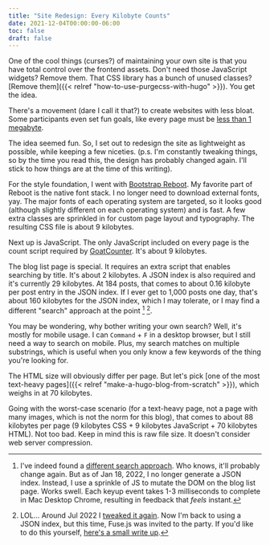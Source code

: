 ```yaml
---
title: "Site Redesign: Every Kilobyte Counts"
date: 2021-12-04T00:00:00-06:00
toc: false
draft: false
---
```


One of the cool things (curses?) of maintaining your own site is that you have total control over the frontend assets. Don't need those JavaScript widgets? Remove them. That CSS library has a bunch of unused classes? [Remove them]({{< relref "how-to-use-purgecss-with-hugo" >}}). You get the idea.

<!--more-->

There's a movement (dare I call it that?) to create websites with less bloat. Some participants even set fun goals, like every page must be [less than 1 megabyte](https://github.com/bradleytaunt/1mb-club).

The idea seemed fun. So, I set out to redesign the site as lightweight as possible, while keeping a few niceties. (p.s. I'm constantly tweaking things, so by the time you read this, the design has probably changed again. I'll stick to how things are at the time of this writing).

For the style foundation, I went with [Bootstrap Reboot](https://getbootstrap.com/docs/5.1/content/reboot/). My favorite part of Reboot is the native font stack. I no longer need to download external fonts, yay. The major fonts of each operating system are targeted, so it looks good (although slightly different on each operating system) and is fast. A few extra classes are sprinkled in for custom page layout and typography. The resulting CSS file is about 9 kilobytes.

Next up is JavaScript. The only JavaScript included on every page is the count script required by [GoatCounter](https://www.goatcounter.com/). It's about 9 kilobytes.

The blog list page is special. It requires an extra script that enables searching by title. It's about 2 kilobytes. A JSON index is also required and it's currently 29 kilobytes. At 184 posts, that comes to about 0.16 kilobyte per post entry in the JSON index. If I ever get to 1,000 posts one day, that's about 160 kilobytes for the JSON index, which I may tolerate, or I may find a different "search" approach at the point [^different_search] [^different_search_2].

You may be wondering, why bother writing your own search? Well, it's mostly for mobile usage. I can `Command` + `F` in a desktop browser, but I still need a way to search on mobile. Plus, my search matches on multiple substrings, which is useful when you only know a few keywords of the thing you're looking for.

The HTML size will obviously differ per page. But let's pick [one of the most text-heavy pages]({{< relref "make-a-hugo-blog-from-scratch" >}}), which weighs in at 70 kilobytes.

Going with the worst-case scenario (for a text-heavy page, not a page with many images, which is not the norm for this blog), that comes to about 88 kilobytes per page (9 kilobytes CSS + 9 kilobytes JavaScript + 70 kilobytes HTML). Not too bad. Keep in mind this is raw file size. It doesn't consider web server compression.

[^different_search]: I've indeed found a [different search approach](https://github.com/zwbetz-gh/zwbetz/blob/88cd5e721050c2a4c04e549e7377112455c6e43a/themes/feather/assets/js/search.js). Who knows, it'll probably change again. But as of Jan 18, 2022, I no longer generate a JSON index. Instead, I use a sprinkle of JS to mutate the DOM on the blog list page. Works swell. Each keyup event takes 1-3 milliseconds to complete in Mac Desktop Chrome, resulting in feedback that _feels_ instant.

[^different_search_2]: LOL... Around Jul 2022 I [tweaked it again](https://github.com/zwbetz-gh/zwbetz/blob/6a323644dfe2a123414feee1536d89be0d0a5056/themes/feather/assets/js/search.ts). Now I'm back to using a JSON index, but this time, Fuse.js was invited to the party. If you'd like to do this yourself, [here's a small write up](https://github.com/zwbetz-gh/hugo-client-side-search-template).
